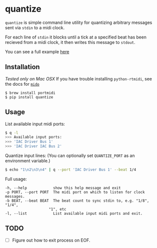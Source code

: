 quantize
========

`quantize` is simple command line utility for quantizing arbitrary messages sent via `stdin` to a midi clock.

For each line of `stdin` it blocks until a tick at a specified beat has been recieved from a midi clock, it then writes this message to `stdout`.

You can see a full example [here](examples/)

## Installation
_Tested only on Mac OSX_
If you have trouble installing `python-rtmidi`, see the docs for [`mido`](http://mido.readthedocs.org/en/latest/installing.html)
```
$ brew install portmidi
$ pip install quantize
```

## Usage

List available input midi ports:

```bash
$ q -l 
>>> Available input ports:
>>> 'IAC Driver Bus 1'
>>> 'IAC Driver IAC Bus 2'
``` 

Quantize input lines:
(You can optionally set `QUANTIZE_PORT` as an environment variable.)

```bash
$ echo "1\n2\n3\n4" | q --port 'IAC Driver Bus 1' --beat 1/4
```

Full usage:

```
-h, --help            show this help message and exit
-p PORT, --port PORT  The midi port on which to listen for clock messages.
-b BEAT, --beat BEAT  The beat count to sync stdin to, e.g. "1/8", "1/4",
                    "1", etc
-l, --list            List available input midi ports and exit.
```

## TODO 

- [ ] Figure out how to exit process on EOF.
